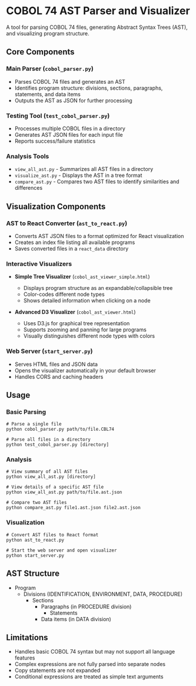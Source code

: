 # COBOL 74 AST Parser and Visualizer

A tool for parsing COBOL 74 files, generating Abstract Syntax Trees (AST), and visualizing program structure.

## Core Components

### Main Parser (`cobol_parser.py`)
- Parses COBOL 74 files and generates an AST
- Identifies program structure: divisions, sections, paragraphs, statements, and data items
- Outputs the AST as JSON for further processing

### Testing Tool (`test_cobol_parser.py`)
- Processes multiple COBOL files in a directory
- Generates AST JSON files for each input file
- Reports success/failure statistics

### Analysis Tools
- `view_all_ast.py` - Summarizes all AST files in a directory
- `visualize_ast.py` - Displays the AST in a tree format
- `compare_ast.py` - Compares two AST files to identify similarities and differences

## Visualization Components

### AST to React Converter (`ast_to_react.py`)
- Converts AST JSON files to a format optimized for React visualization
- Creates an index file listing all available programs
- Saves converted files in a `react_data` directory

### Interactive Visualizers
- **Simple Tree Visualizer** (`cobol_ast_viewer_simple.html`)
  - Displays program structure as an expandable/collapsible tree
  - Color-codes different node types
  - Shows detailed information when clicking on a node

- **Advanced D3 Visualizer** (`cobol_ast_viewer.html`)
  - Uses D3.js for graphical tree representation
  - Supports zooming and panning for large programs
  - Visually distinguishes different node types with colors

### Web Server (`start_server.py`)
- Serves HTML files and JSON data
- Opens the visualizer automatically in your default browser
- Handles CORS and caching headers

## Usage

### Basic Parsing
```
# Parse a single file
python cobol_parser.py path/to/file.CBL74

# Parse all files in a directory
python test_cobol_parser.py [directory]
```

### Analysis
```
# View summary of all AST files
python view_all_ast.py [directory]

# View details of a specific AST file
python view_all_ast.py path/to/file.ast.json

# Compare two AST files
python compare_ast.py file1.ast.json file2.ast.json
```

### Visualization
```
# Convert AST files to React format
python ast_to_react.py

# Start the web server and open visualizer
python start_server.py
```

## AST Structure
- Program
  - Divisions (IDENTIFICATION, ENVIRONMENT, DATA, PROCEDURE)
    - Sections
      - Paragraphs (in PROCEDURE division)
        - Statements
      - Data items (in DATA division)

## Limitations
- Handles basic COBOL 74 syntax but may not support all language features
- Complex expressions are not fully parsed into separate nodes
- Copy statements are not expanded
- Conditional expressions are treated as simple text arguments

